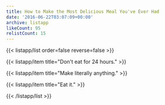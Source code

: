 ```yaml
---
title: How to Make the Most Delicious Meal You've Ever Had
date: '2016-06-22T03:07:09+00:00'
archive: listapp
likeCount: 95
relistCount: 15
---
```



{{< listapp/list order=false reverse=false >}}

   {{< listapp/item title="Don't eat for 24 hours." >}}

   {{< listapp/item title="Make literally anything." >}}

   {{< listapp/item title="Eat it." >}}

{{< /listapp/list >}}
